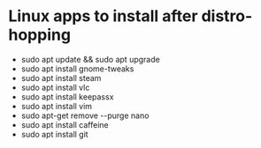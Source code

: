 # Linux apps to install after distro-hopping

* sudo apt update && sudo apt upgrade
* sudo apt install gnome-tweaks
* sudo apt install steam
* sudo apt install vlc
* sudo apt install keepassx
* sudo apt install vim
* sudo apt-get remove --purge nano
* sudo apt install caffeine
* sudo apt install git

